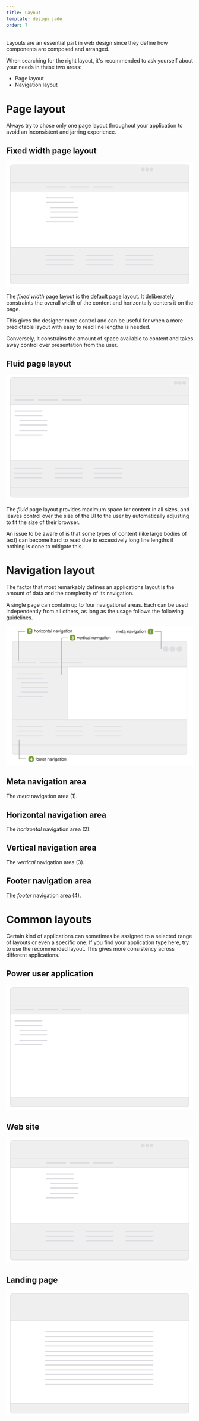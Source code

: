 ```yaml
---
title: Layout
template: design.jade
order: 7
---
```


Layouts are an essential part in web design since
they define how components are composed and arranged.

When searching for the right layout, it's recommended to ask
yourself about your needs in these two areas:

* Page layout
* Navigation layout

# Page layout

Always try to chose only one page layout throughout your
application to avoid an inconsistent and jarring experience.

## Fixed width page layout

![Fixed width page layout](/images/design/fundamentals/layout/fixed-width.svg)

The _fixed width_ page layout is the default page layout.
It deliberately constraints the overall width of the content
and horizontally centers it on the page.

This gives the designer more control and can be useful for
when a more predictable layout with easy to read line lengths
is needed.

Conversely, it constrains the amount of space available to content
and takes away control over presentation from the user.  

## Fluid page layout

![Fluid page layout](/images/design/fundamentals/layout/fluid.svg)

The _fluid_ page layout provides maximum space for content
in all sizes, and leaves control over the size of the UI
to the user by automatically adjusting to fit the size of their browser.

An issue to be aware of is that some types of content
(like large bodies of text) can become hard to read due to
excessively long line lengths if nothing is done to mitigate this.

# Navigation layout

The factor that most remarkably defines an applications layout
is the amount of data and the complexity of its navigation.

A single page can contain up to four navigational areas. Each can
be used independently from all others, as long as the usage
follows the following guidelines.

![Navigation areas](/images/design/fundamentals/layout/navigations.svg)

## Meta navigation area

The _meta_ navigation area (<span class="tag tag--success">1</span>).

## Horizontal navigation area

The _horizontal_ navigation area (<span class="tag tag--success">2</span>).

## Vertical navigation area

The _vertical_ navigation area (<span class="tag tag--success">3</span>).

## Footer navigation area

The _footer_ navigation area (<span class="tag tag--success">4</span>).

# Common layouts

Certain kind of applications can sometimes be assigned to a selected
range of layouts or even a specific one. If you find your application type
here, try to use the recommended layout. This gives more consistency
across different applications.

## Power user application

![Power user layout](/images/design/fundamentals/layout/common-power-user.svg)

## Web site

![Web site layout](/images/design/fundamentals/layout/common-web-site.svg)

## Landing page

![Landing page layout](/images/design/fundamentals/layout/common-landing.svg)

<!-- Copyright AXA Versicherungen AG 2015 -->
